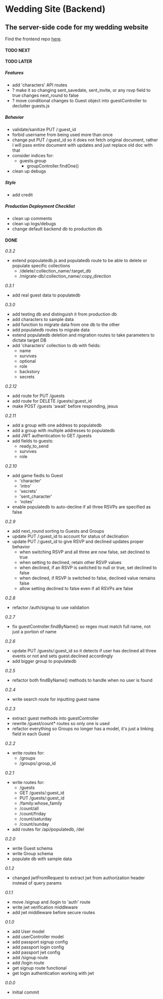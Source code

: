 # Wedding Site (Backend)

## The server-side code for my wedding website

Find the frontend repo [here](https://github.com/CutlerSheridan/wedding-site-client).

#### TODO NEXT

#### TODO LATER

##### Features

- add 'characters' API routes
- ? make it so changing sent_savedate, sent_invite, or any rsvp field to true changes next_round to false
- ? move conditional changes to Guest object into guestController to declutter guests.js

##### Behavior

- validate/sanitize PUT /:guest_id
- forbid username from being used more than once
- change put PUT /:guest_id so it does not fetch original document, rather I will pass entire document with updates and just replace old doc with that
- consider indices for:
  - guests.group
    - groupController.findOne()
- clean up debugs

##### Style

- add credit

##### Production Deployment Checklist

- clean up comments
- clean up logs/debugs
- change default backend db to production db

#### DONE

_0.3.2_

- extend popoulatedb.js and populatedb route to be able to delete or populate specific collections
  - /delete/:collection_name/:target_db
  - /migrate-db/:collection_name/:copy_direction

_0.3.1_

- add real guest data to populatedb

_0.3.0_

- add testing db and distinguish it from production db
- add characters to sample data
- add function to migrate data from one db to the other
- add populatedb routes to migrate data
- extend populatedb deletion and migration routes to take parameters to dictate target DB
- add 'characters' collection to db with fields:
  - name
  - survives
  - optional
  - role
  - backstory
  - secrets

_0.2.12_

- add route for PUT /guests
- add route for DELETE /guests/:guest_id
- make POST /guests 'await' before responding, jesus

_0.2.11_

- add a group with one address to populatedb
- add a group with multiple addresses to populatedb
- add JWT authentication to GET /guests
- add fields to guests:
  - ready_to_send
  - survives
  - role

_0.2.10_

- add game fiedls to Guest
  - 'character'
  - 'intro'
  - 'secrets'
  - 'sent_character'
  - 'notes'
- enable populatedb to auto-decline if all three RSVPs are specified as false

_0.2.9_

- add next_round sorting to Guests and Groups
- update PUT /:guest_id to account for status of declination
- update PUT /:guest_id to give RSVP and declined updates proper behavior
  - when switching RSVP and all three are now false, set declined to true
  - when setting to declined, retain other RSVP values
  - when declined, if an RSVP is switched to null or true, set declined to false
  - when declined, if RSVP is switched to false, declined value remains false
  - allow setting declined to false even if all RSVPs are false

_0.2.8_

- refactor /auth/signup to use validation

_0.2.7_

- fix guestController.findByName() so regex must match full name, not just a portion of name

_0.2.6_

- update PUT /guests/:guest_id so it detects if user has declined all three events or not and sets guest.declined accordingly
- add bigger group to populatedb

_0.2.5_

- refactor both findByName() methods to handle when no user is found

_0.2.4_

- write search route for inputting guest name

_0.2.3_

- extract guest methods into guestController
- rewrite /guest/count\* routes so only one is used
- refactor everything so Groups no longer has a model, it's just a linking field in each Guest

_0.2.2_

- write routes for:
  - /groups
  - /groups/:group_id

_0.2.1_

- write routes for:
  - /guests
  - GET /guests/:guest_id
  - PUT /guests/:guest_id
  - /family:whose_family
  - /count/all
  - /count/friday
  - /count/saturday
  - /count/sunday
- add routes for /api/populatedb, /del

_0.2.0_

- write Guest schema
- write Group schema
- populate db with sample data

_0.1.2_

- changed jwtFromRequest to extract jwt from authorization header instead of query params

_0.1.1_

- move /signup and /login to 'auth' route
- write jwt verification middleware
- add jwt middleware before secure routes

_0.1.0_

- add User model
- add userController model
- add passport signup config
- add passport login config
- add passport jwt config
- add /signup route
- add /login route
- get signup route functional
- get login authentication working with jwt

_0.0.0_

- Initial commit
